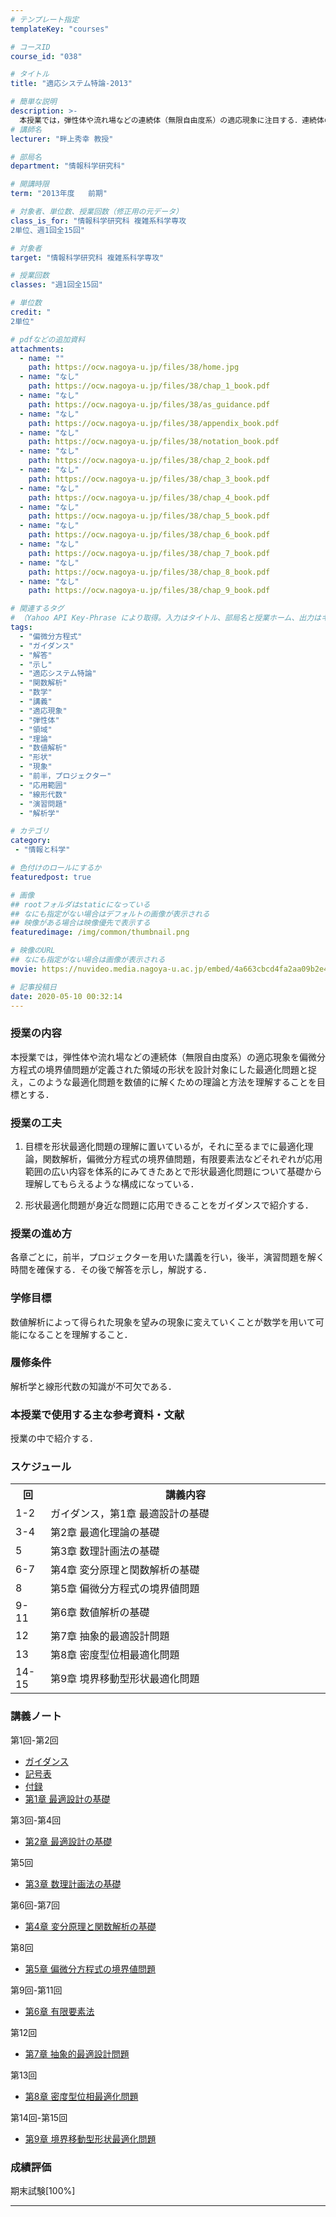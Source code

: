 ```yaml
---
# テンプレート指定
templateKey: "courses"

# コースID
course_id: "038"

# タイトル
title: "適応システム特論-2013"

# 簡単な説明
description: >-
  本授業では，弾性体や流れ場などの連続体（無限自由度系）の適応現象に注目する．連続体の様々な現象は偏微分方程式の境界値問題でモデル化される．この境界値問題が定義された領域を設計対象にした最適化問題は，連続体の適応現象の数理的な表現となる．本授業では，この最適化問題を数値的に解くための理論と方法の理解を目標とする． ....
# 講師名
lecturer: "畔上秀幸 教授"

# 部局名
department: "情報科学研究科"

# 開講時限
term: "2013年度	前期"

# 対象者、単位数、授業回数（修正用の元データ）
class_is_for: "情報科学研究科 複雑系科学専攻
2単位、週1回全15回"

# 対象者
target: "情報科学研究科 複雑系科学専攻"

# 授業回数
classes: "週1回全15回"

# 単位数
credit: "
2単位"

# pdfなどの追加資料
attachments:
  - name: "" 
    path: https://ocw.nagoya-u.jp/files/38/home.jpg
  - name: "なし" 
    path: https://ocw.nagoya-u.jp/files/38/chap_1_book.pdf
  - name: "なし" 
    path: https://ocw.nagoya-u.jp/files/38/as_guidance.pdf
  - name: "なし" 
    path: https://ocw.nagoya-u.jp/files/38/appendix_book.pdf
  - name: "なし" 
    path: https://ocw.nagoya-u.jp/files/38/notation_book.pdf
  - name: "なし" 
    path: https://ocw.nagoya-u.jp/files/38/chap_2_book.pdf
  - name: "なし" 
    path: https://ocw.nagoya-u.jp/files/38/chap_3_book.pdf
  - name: "なし" 
    path: https://ocw.nagoya-u.jp/files/38/chap_4_book.pdf
  - name: "なし" 
    path: https://ocw.nagoya-u.jp/files/38/chap_5_book.pdf
  - name: "なし" 
    path: https://ocw.nagoya-u.jp/files/38/chap_6_book.pdf
  - name: "なし" 
    path: https://ocw.nagoya-u.jp/files/38/chap_7_book.pdf
  - name: "なし" 
    path: https://ocw.nagoya-u.jp/files/38/chap_8_book.pdf
  - name: "なし" 
    path: https://ocw.nagoya-u.jp/files/38/chap_9_book.pdf

# 関連するタグ
# （Yahoo API Key-Phrase により取得。入力はタイトル、部局名と授業ホーム、出力はキーフレーズ（tags））
tags:
  - "偏微分方程式"
  - "ガイダンス"
  - "解答"
  - "示し"
  - "適応システム特論"
  - "関数解析"
  - "数学"
  - "講義"
  - "適応現象"
  - "弾性体"
  - "領域"
  - "理論"
  - "数値解析"
  - "形状"
  - "現象"
  - "前半，プロジェクター"
  - "応用範囲"
  - "線形代数"
  - "演習問題"
  - "解析学"

# カテゴリ
category:
 - "情報と科学"

# 色付けのロールにするか
featuredpost: true

# 画像
## rootフォルダはstaticになっている
## なにも指定がない場合はデフォルトの画像が表示される
## 映像がある場合は映像優先で表示する
featuredimage: /img/common/thumbnail.png

# 映像のURL
## なにも指定がない場合は画像が表示される
movie: https://nuvideo.media.nagoya-u.ac.jp/embed/4a663cbcd4fa2aa09b2e4cfe765948a661bbeb77

# 記事投稿日
date: 2020-05-10 00:32:14
---
```


### 授業の内容

本授業では，弾性体や流れ場などの連続体（無限自由度系）の適応現象を偏微分方程式の境界値問題が定義された領域の形状を設計対象にした最適化問題と捉え，このような最適化問題を数値的に解くための理論と方法を理解することを目標とする．



### 授業の工夫

1.  目標を形状最適化問題の理解に置いているが，それに至るまでに最適化理論，関数解析，偏微分方程式の境界値問題，有限要素法などそれぞれが応用範囲の広い内容を体系的にみてきたあとで形状最適化問題について基礎から理解してもらえるような構成になっている．

2.  形状最適化問題が身近な問題に応用できることをガイダンスで紹介する．
        





### 授業の進め方

各章ごとに，前半，プロジェクターを用いた講義を行い，後半，演習問題を解く時間を確保する．その後で解答を示し，解説する．

### 学修目標

数値解析によって得られた現象を望みの現象に変えていくことが数学を用いて可能になることを理解すること．

### 履修条件

解析学と線形代数の知識が不可欠である．

### 本授業で使用する主な参考資料・文献

授業の中で紹介する．



<h3>スケジュール</h3>
<table width="455" class="basic">

<tr>
<th class="center" width="40">回</th>
<th class="center" width="435">講義内容</th>
</tr>

<tr>
<td class="center" width="40">1-2</td>
<td class="left" width="435"> ガイダンス，第1章 最適設計の基礎</td>
</tr>

<tr>
<td class="center" width="40">3-4</td>
<td class="left" width="435"> 第2章 最適化理論の基礎</td>
</tr>

<tr>
<td class="center" width="40">5</td>
<td class="left" width="435"> 第3章 数理計画法の基礎</td>
</tr>

<tr>
<td class="center" width="40">6-7</td>
<td class="left" width="435"> 第4章 変分原理と関数解析の基礎</td>
</tr>

<tr>
<td class="center" width="40">8</td>
<td class="left" width="435"> 第5章 偏微分方程式の境界値問題</td>
</tr>

<tr>
<td class="center" width="40">9-11</td>
<td class="left" width="435"> 第6章 数値解析の基礎</td>
</tr>

<tr>
<td class="center" width="40">12</td>
<td class="left" width="435"> 第7章 抽象的最適設計問題</td>
</tr>

<tr>
<td class="center" width="40">13</td>
<td class="left" width="435"> 第8章 密度型位相最適化問題</td>
</tr>

<tr>
<td class="center" width="40">14-15</td>
<td class="left" width="435"> 第9章 境界移動型形状最適化問題</td>
</tr>

</table>


### 講義ノート


第1回-第2回

* [ガイダンス](https://ocw.nagoya-u.jp/files/38/as_guidance.pdf) 
* [記号表](https://ocw.nagoya-u.jp/files/38/notation_book.pdf) 
* [付録](https://ocw.nagoya-u.jp/files/38/appendix_book.pdf) 
* [第1章 最適設計の基礎](https://ocw.nagoya-u.jp/files/38/chap_1_book.pdf) 

第3回-第4回

* [第2章 最適設計の基礎](https://ocw.nagoya-u.jp/files/38/chap_2_book.pdf) 


第5回

* [第3章 数理計画法の基礎](https://ocw.nagoya-u.jp/files/38/chap_3_book.pdf) 


第6回-第7回

* [第4章 変分原理と関数解析の基礎](https://ocw.nagoya-u.jp/files/38/chap_4_book.pdf) 


第8回

* [第5章 偏微分方程式の境界値問題](https://ocw.nagoya-u.jp/files/38/chap_5_book.pdf) 


第9回-第11回

* [第6章 有限要素法](https://ocw.nagoya-u.jp/files/38/chap_6_book.pdf) 


第12回

* [第7章 抽象的最適設計問題](https://ocw.nagoya-u.jp/files/38/chap_7_book.pdf) 


第13回

* [第8章 密度型位相最適化問題](https://ocw.nagoya-u.jp/files/38/chap_8_book.pdf) 


第14回-第15回

* [第9章 境界移動型形状最適化問題](https://ocw.nagoya-u.jp/files/38/chap_9_book.pdf) 






### 成績評価

期末試験[100%]






-----